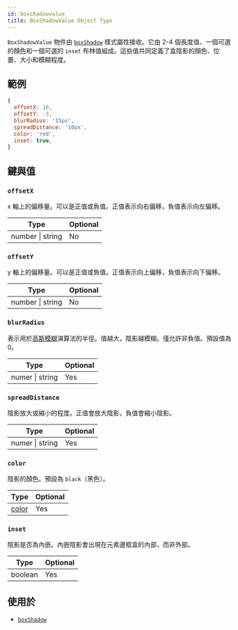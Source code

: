 ```yaml
---
id: boxshadowvalue
title: BoxShadowValue Object Type
---
```


`BoxShadowValue` 物件由 [`boxShadow`](./view-style-props.md#boxshadow) 樣式屬性接收。它由 2-4 個長度值、一個可選的顏色和一個可選的 `inset` 布林值組成。這些值共同定義了盒陰影的顏色、位置、大小和模糊程度。

## 範例

```js
{
  offsetX: 10,
  offsetY: -3,
  blurRadius: '15px',
  spreadDistance: '10px',
  color: 'red',
  inset: true,
}
```

## 鍵與值

### `offsetX`

x 軸上的偏移量。可以是正值或負值。正值表示向右偏移，負值表示向左偏移。

| Type             | Optional |
| ---------------- | -------- |
| number \| string | No       |

### `offsetY`

y 軸上的偏移量。可以是正值或負值。正值表示向上偏移，負值表示向下偏移。

| Type             | Optional |
| ---------------- | -------- |
| number \| string | No       |

### `blurRadius`

表示用於[高斯模糊](https://en.wikipedia.org/wiki/Gaussian_blur)演算法的半徑。值越大，陰影越模糊。僅允許非負值。預設值為 0。

| Type            | Optional |
| --------------- | -------- |
| numer \| string | Yes      |

### `spreadDistance`

陰影放大或縮小的程度。正值會放大陰影，負值會縮小陰影。

| Type            | Optional |
| --------------- | -------- |
| numer \| string | Yes      |

### `color`

陰影的顏色。預設為 `black`（黑色）。

| Type                 | Optional |
| -------------------- | -------- |
| [color](./colors.md) | Yes      |

### `inset`

陰影是否為內嵌。內嵌陰影會出現在元素邊框盒的內部，而非外部。

| Type    | Optional |
| ------- | -------- |
| boolean | Yes      |

## 使用於

- [`boxShadow`](./view-style-props.md#boxshadow)